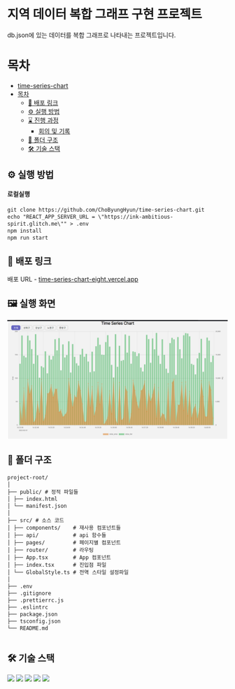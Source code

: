 # 지역 데이터 복합 그래프 구현 프로젝트

db.json에 있는 데이터를 복합 그래프로 나타내는 프로젝트입니다.

# 목차

- [time-series-chart](#time-series-chart)
- [목차](#목차)
  - [🔗 배포 링크](#-배포-링크)
  - [⚙️ 실행 방법](#️-실행-방법)
  - [⌛ 진행 과정](#-진행-과정)
    - [회의 및 기록](#회의-및-기록)
  - [📂 폴더 구조](#-폴더-구조)
  - [🛠️ 기술 스택](#️-기술-스택)

## ⚙️ 실행 방법

#### 로컬실행

```
git clone https://github.com/ChoByungHyun/time-series-chart.git
echo "REACT_APP_SERVER_URL = \"https://ink-ambitious-spirit.glitch.me\"" > .env
npm install
npm run start
```

## 🔗 배포 링크

배포 URL - [time-series-chart-eight.vercel.app](time-series-chart-eight.vercel.app)

## 🖼️ 실행 화면

![Alt text](image.png)

## 📂 폴더 구조

```
project-root/
│
├── public/ # 정적 파일들
│ ├── index.html
│ └── manifest.json
│
├── src/ # 소스 코드
│ ├── components/    # 재사용 컴포넌트들
│ ├── api/           # api 함수들
│ ├── pages/         # 페이지별 컴포넌트
│ ├── router/        # 라우팅
│ ├── App.tsx        # App 컴포넌트
│ ├── index.tsx      # 진입점 파일
│ └── GlobalStyle.ts # 전역 스타일 설정파일
│
├── .env
├── .gitignore
├── .prettierrc.js
├── .eslintrc
├── package.json
├── tsconfig.json
└── README.md


```

## 🛠️ 기술 스택

<img src="https://img.shields.io/badge/Typescript-blue?style=square"/> 
<img src="https://img.shields.io/badge/React-61DAFB?style=flat-square&logo=React&logoColor=white"/> 
<img src="https://img.shields.io/badge/styledcomponents-DB7093?style=flat-square&logo=styled-components&logoColor=white"/> <img src="https://img.shields.io/badge/GitHub-181717?style=flat-square&logo=GitHub&logoColor=white"/>
<img src="https://img.shields.io/badge/git-F05032?style=flat&logo=git&logoColor=white">
